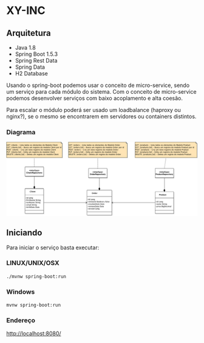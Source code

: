 # XY-INC

## Arquitetura

- Java 1.8
- Spring Boot 1.5.3
- Spring Rest Data
- Spring Data
- H2 Database


Usando o spring-boot podemos usar o conceito de micro-service, sendo um serviço para cada módulo do sistema. Com o conceito de micro-service podemos desenvolver serviços com baixo acoplamento e alta coesão.

Para escalar o módulo poderá ser usado um loadbalance (haproxy ou nginx?), se o mesmo se encontrarem em servidores ou containers distintos.


### Diagrama

![Diagrama da arquitetura](src/site/resources/images/xinc.class.png)

## Iniciando

Para iniciar o serviço basta executar:

### LINUX/UNIX/OSX

```
./mvnw spring-boot:run
```

### Windows

```
mvnw spring-boot:run
```

### Endereço

[http://localhost:8080/](http://localhost:8080/)
